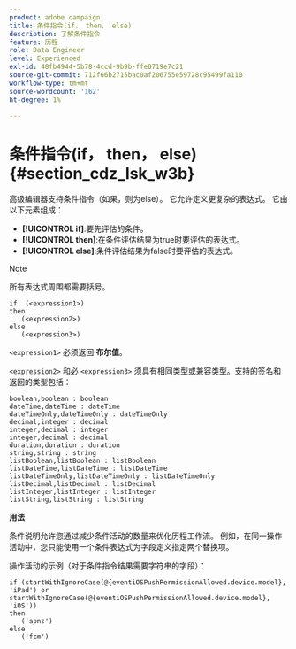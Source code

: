 ```yaml
---
product: adobe campaign
title: 条件指令(if， then， else)
description: 了解条件指令
feature: 历程
role: Data Engineer
level: Experienced
exl-id: 48fb4944-5b78-4ccd-9b9b-ffe0719e7c21
source-git-commit: 712f66b2715bac0af206755e59728c95499fa110
workflow-type: tm+mt
source-wordcount: '162'
ht-degree: 1%

---
```


# 条件指令(if， then， else) {#section_cdz_lsk_w3b}

高级编辑器支持条件指令（如果，则为else）。 它允许定义更复杂的表达式。 它由以下元素组成：

* **[!UICONTROL if]**:要先评估的条件。
* **[!UICONTROL then]**:在条件评估结果为true时要评估的表达式。
* **[!UICONTROL else]**:条件评估结果为false时要评估的表达式。

>[!NOTE]
>
>所有表达式周围都需要括号。

```
if  (<expression1>)
then
   (<expression2>)
else
   (<expression3>)
```

`<expression1>` 必须返回 **布尔值**。

`<expression2>` 和必 `<expression3>` 须具有相同类型或兼容类型。支持的签名和返回的类型包括：

```
boolean,boolean : boolean
dateTime,dateTime : dateTime
dateTimeOnly,dateTimeOnly : dateTimeOnly
decimal,integer : decimal
integer,decimal : integer
integer,decimal : decimal
duration,duration : duration
string,string : string
listBoolean,listBoolean : listBoolean
listDateTime,listDateTime : listDateTime
listDateTimeOnly,listDateTimeOnly : listDateTimeOnly
listDecimal,listDecimal : listDecimal
listInteger,listInteger : listInteger
listString,listString : listString
```

**用法**

条件说明允许您通过减少条件活动的数量来优化历程工作流。 例如，在同一操作活动中，您只能使用一个条件表达式为字段定义指定两个替换项。

操作活动的示例（对于条件指令结果需要字符串的字段）：

```
if (startWithIgnoreCase(@{eventiOSPushPermissionAllowed.device.model}, 'iPad') or startWithIgnoreCase(@{eventiOSPushPermissionAllowed.device.model}, 'iOS'))
then
   ('apns')
else
   ('fcm')
```
